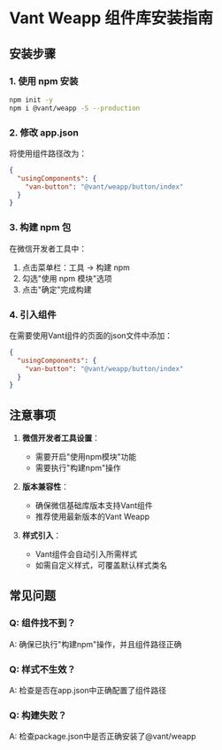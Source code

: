 # Vant Weapp 组件库安装指南

## 安装步骤

### 1. 使用 npm 安装
```bash
npm init -y
npm i @vant/weapp -S --production
```

### 2. 修改 app.json
将使用组件路径改为：
```json
{
  "usingComponents": {
    "van-button": "@vant/weapp/button/index"
  }
}
```

### 3. 构建 npm 包
在微信开发者工具中：
1. 点击菜单栏：工具 -> 构建 npm
2. 勾选"使用 npm 模块"选项
3. 点击"确定"完成构建

### 4. 引入组件
在需要使用Vant组件的页面的json文件中添加：
```json
{
  "usingComponents": {
    "van-button": "@vant/weapp/button/index"
  }
}
```

## 注意事项

1. **微信开发者工具设置**：
   - 需要开启"使用npm模块"功能
   - 需要执行"构建npm"操作

2. **版本兼容性**：
   - 确保微信基础库版本支持Vant组件
   - 推荐使用最新版本的Vant Weapp

3. **样式引入**：
   - Vant组件会自动引入所需样式
   - 如需自定义样式，可覆盖默认样式类名

## 常见问题

### Q: 组件找不到？
A: 确保已执行"构建npm"操作，并且组件路径正确

### Q: 样式不生效？
A: 检查是否在app.json中正确配置了组件路径

### Q: 构建失败？
A: 检查package.json中是否正确安装了@vant/weapp